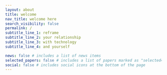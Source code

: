 ```yaml
---
layout: about
title: welcome
nav_title: welcome here
search_visibility: false
permalink: /
subtitle_line_1: reframe
subtitle_line_2: your relationship
subtitle_line_3: with technology
subtitle_line_4: and yourself

news: false # includes a list of news items
selected_papers: false # includes a list of papers marked as "selected={true}"
social: false # includes social icons at the bottom of the page
---
```

